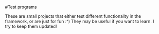 #Test programs

These are small projects that either test different functionality in the framework, or are just for fun :^) 
They may be useful if you want to learn. I try to keep them updated!
